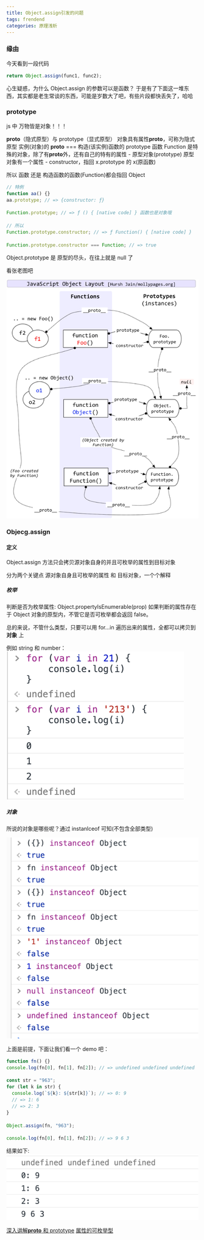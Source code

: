 ```yaml
---
title: Object.assign引发的问题
tags: frendend
categories: 原理浅析
---
```


### 缘由

今天看到一段代码

```javascript
return Object.assign(func1, func2);
```

心生疑惑，为什么 Object.assign 的参数可以是函数？
于是有了下面这一堆东西，其实都是老生常谈的东西，可能是岁数大了吧，有些片段都快丢失了，哈哈

### prototype

js 中 万物皆是对象！！！

**proto**（隐式原型）与 prototype（显式原型）
对象具有属性**proto**，可称为隐式原型
实例(对象)的 **proto** === 构造(该实例)函数的 prototype
函数 Function 是特殊的对象，除了有**proto**外，还有自己的特有的属性 - 原型对象(prototype)
原型对象有一个属性 - constructor，指回 x.prototype 的 x(原函数)

所以 函数 还是 构造函数的函数(Function)都会指回 Object

```javascript
// 特例
function aa() {}
aa.prototype; // => {constructor: ƒ}

Function.prototype; // => ƒ () { [native code] } 函数也是对象哦

// 所以
Function.prototype.constructor; // => ƒ Function() { [native code] }

Function.prototype.constructor === Function; // => true
```

Object.prototype 是 原型的尽头，在往上就是 null 了

看张老图吧

![](https://raw.githubusercontent.com/FoxDaxian/FoxDaxian.github.io/master/assets/picgo/20191010200746.jpg)

### Objecg.assign

#### 定义

Object.assign 方法只会拷贝源对象自身的并且可枚举的属性到目标对象

分为两个关键点 源对象自身且可枚举的属性 和 目标对象，一个个解释

##### 枚举

判断是否为枚举属性: Object.propertyIsEnumerable(prop)
如果判断的属性存在于 Object 对象的原型内，不管它是否可枚举都会返回 false。

总的来说，不管什么类型，只要可以用 for...in 遍历出来的属性，全都可以拷贝到 **对象** 上

例如 string 和 number：
![](https://raw.githubusercontent.com/FoxDaxian/FoxDaxian.github.io/master/assets/picgo/20191010200634.png)

##### 对象

所说的对象是哪些呢？通过 instanlceof 可知(不包含全部类型)

![](https://raw.githubusercontent.com/FoxDaxian/FoxDaxian.github.io/master/assets/picgo/20191010194627.png)

上面是前提，下面让我们看一个 demo 吧：

```javascript
function fn() {}
console.log(fn[0], fn[1], fn[2]); // => undefined undefined undefined

const str = "963";
for (let k in str) {
  console.log(`${k}: ${str[k]}`); // => 0: 9
  // => 1: 6
  // => 2: 3
}

Object.assign(fn, "963");

console.log(fn[0], fn[1], fn[2]); // => 9 6 3
```

结果如下:
![](https://raw.githubusercontent.com/FoxDaxian/FoxDaxian.github.io/master/assets/picgo/20191010201232.png)

[深入讲解**proto** 和 prototype](https://github.com/creeperyang/blog/issues/9)
[属性的可枚举型](https://developer.mozilla.org/zh-CN/docs/Web/JavaScript/Enumerability_and_ownership_of_properties)
